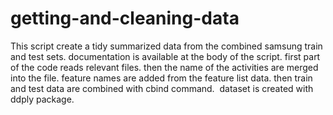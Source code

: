 # getting-and-cleaning-data


This script create a tidy summarized data from the combined samsung train and test sets. documentation is available at the body of the script.  first part of the code reads relevant files. then the name of the activities are merged into the file. feature names are added from the feature list data. then train and test data are combined with cbind command.  dataset is created with ddply package.

